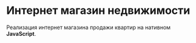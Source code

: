 # Интернет магазин недвижимости

Реализация интернет магазина продажи квартир на нативном **JavaScript**.
